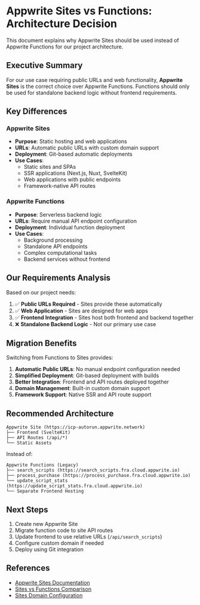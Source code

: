 # Appwrite Sites vs Functions: Architecture Decision

This document explains why Appwrite Sites should be used instead of Appwrite Functions for our project architecture.

## Executive Summary

For our use case requiring public URLs and web functionality, **Appwrite Sites** is the correct choice over Appwrite Functions. Functions should only be used for standalone backend logic without frontend requirements.

## Key Differences

### Appwrite Sites
- **Purpose**: Static hosting and web applications
- **URLs**: Automatic public URLs with custom domain support
- **Deployment**: Git-based automatic deployments
- **Use Cases**:
  - Static sites and SPAs
  - SSR applications (Next.js, Nuxt, SvelteKit)
  - Web applications with public endpoints
  - Framework-native API routes

### Appwrite Functions
- **Purpose**: Serverless backend logic
- **URLs**: Require manual API endpoint configuration
- **Deployment**: Individual function deployment
- **Use Cases**:
  - Background processing
  - Standalone API endpoints
  - Complex computational tasks
  - Backend services without frontend

## Our Requirements Analysis

Based on our project needs:

1. ✅ **Public URLs Required** - Sites provide these automatically
2. ✅ **Web Application** - Sites are designed for web apps
3. ✅ **Frontend Integration** - Sites host both frontend and backend together
4. ❌ **Standalone Backend Logic** - Not our primary use case

## Migration Benefits

Switching from Functions to Sites provides:

1. **Automatic Public URLs**: No manual endpoint configuration needed
2. **Simplified Deployment**: Git-based deployment with builds
3. **Better Integration**: Frontend and API routes deployed together
4. **Domain Management**: Built-in custom domain support
5. **Framework Support**: Native SSR and API route support

## Recommended Architecture

```
Appwrite Site (https://icp-autorun.appwrite.network)
├── Frontend (SvelteKit)
├── API Routes (/api/*)
└── Static Assets
```

Instead of:
```
Appwrite Functions (Legacy)
├── search_scripts (https://search_scripts.fra.cloud.appwrite.io)
├── process_purchase (https://process_purchase.fra.cloud.appwrite.io)
└── update_script_stats (https://update_script_stats.fra.cloud.appwrite.io)
└── Separate Frontend Hosting
```

## Next Steps

1. Create new Appwrite Site
2. Migrate function code to site API routes
3. Update frontend to use relative URLs (`/api/search_scripts`)
4. Configure custom domain if needed
5. Deploy using Git integration

## References

- [Appwrite Sites Documentation](https://appwrite.io/docs/products/sites)
- [Sites vs Functions Comparison](https://appwrite.io/docs/products/sites/migrations/vercel)
- [Sites Domain Configuration](https://appwrite.io/docs/products/sites/domains)